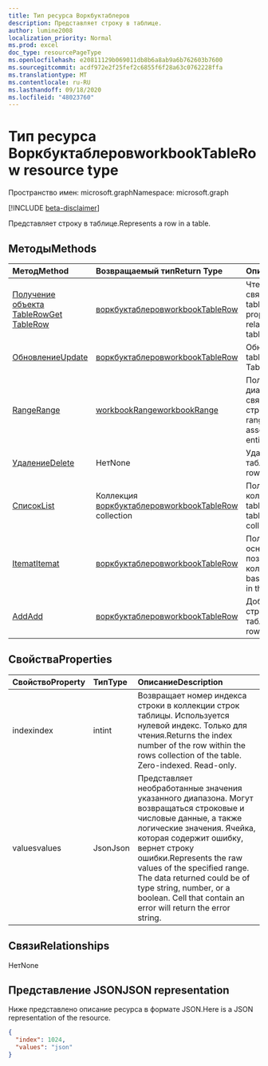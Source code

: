 ```yaml
---
title: Тип ресурса Воркбуктаблеров
description: Представляет строку в таблице.
author: lumine2008
localization_priority: Normal
ms.prod: excel
doc_type: resourcePageType
ms.openlocfilehash: e20811129b069011db8b6a8ab9a6b762603b7600
ms.sourcegitcommit: acdf972e2f25fef2c6855f6f28a63c0762228ffa
ms.translationtype: MT
ms.contentlocale: ru-RU
ms.lasthandoff: 09/18/2020
ms.locfileid: "48023760"
---
```

# <a name="workbooktablerow-resource-type"></a><span data-ttu-id="d2f27-103">Тип ресурса Воркбуктаблеров</span><span class="sxs-lookup"><span data-stu-id="d2f27-103">workbookTableRow resource type</span></span>

<span data-ttu-id="d2f27-104">Пространство имен: microsoft.graph</span><span class="sxs-lookup"><span data-stu-id="d2f27-104">Namespace: microsoft.graph</span></span>

[!INCLUDE [beta-disclaimer](../../includes/beta-disclaimer.md)]

<span data-ttu-id="d2f27-105">Представляет строку в таблице.</span><span class="sxs-lookup"><span data-stu-id="d2f27-105">Represents a row in a table.</span></span>


## <a name="methods"></a><span data-ttu-id="d2f27-106">Методы</span><span class="sxs-lookup"><span data-stu-id="d2f27-106">Methods</span></span>

| <span data-ttu-id="d2f27-107">Метод</span><span class="sxs-lookup"><span data-stu-id="d2f27-107">Method</span></span>           | <span data-ttu-id="d2f27-108">Возвращаемый тип</span><span class="sxs-lookup"><span data-stu-id="d2f27-108">Return Type</span></span>    |<span data-ttu-id="d2f27-109">Описание</span><span class="sxs-lookup"><span data-stu-id="d2f27-109">Description</span></span>|
|:---------------|:--------|:----------|
|[<span data-ttu-id="d2f27-110">Получение объекта TableRow</span><span class="sxs-lookup"><span data-stu-id="d2f27-110">Get TableRow</span></span>](../api/tablerow-get.md) | [<span data-ttu-id="d2f27-111">воркбуктаблеров</span><span class="sxs-lookup"><span data-stu-id="d2f27-111">workbookTableRow</span></span>](workbooktablerow.md) |<span data-ttu-id="d2f27-112">Чтение свойств и связей объекта tableRow.</span><span class="sxs-lookup"><span data-stu-id="d2f27-112">Read properties and relationships of tableRow object.</span></span>|
|[<span data-ttu-id="d2f27-113">Обновление</span><span class="sxs-lookup"><span data-stu-id="d2f27-113">Update</span></span>](../api/tablerow-update.md) | [<span data-ttu-id="d2f27-114">воркбуктаблеров</span><span class="sxs-lookup"><span data-stu-id="d2f27-114">workbookTableRow</span></span>](workbooktablerow.md)  |<span data-ttu-id="d2f27-115">Обновление объекта tableRow.</span><span class="sxs-lookup"><span data-stu-id="d2f27-115">Update TableRow object.</span></span> |
|[<span data-ttu-id="d2f27-116">Range</span><span class="sxs-lookup"><span data-stu-id="d2f27-116">Range</span></span>](../api/tablerow-range.md)|[<span data-ttu-id="d2f27-117">workbookRange</span><span class="sxs-lookup"><span data-stu-id="d2f27-117">workbookRange</span></span>](workbookrange.md)|<span data-ttu-id="d2f27-118">Получает объект диапазона, связанный со всей строкой.</span><span class="sxs-lookup"><span data-stu-id="d2f27-118">Returns the range object associated with the entire row.</span></span>|
|[<span data-ttu-id="d2f27-119">Удаление</span><span class="sxs-lookup"><span data-stu-id="d2f27-119">Delete</span></span>](../api/tablerow-delete.md)|<span data-ttu-id="d2f27-120">Нет</span><span class="sxs-lookup"><span data-stu-id="d2f27-120">None</span></span>|<span data-ttu-id="d2f27-121">Удаляет строку из таблицы.</span><span class="sxs-lookup"><span data-stu-id="d2f27-121">Deletes the row from the table.</span></span>|
|[<span data-ttu-id="d2f27-122">Список</span><span class="sxs-lookup"><span data-stu-id="d2f27-122">List</span></span>](../api/tablerow-list.md) | <span data-ttu-id="d2f27-123">Коллекция [воркбуктаблеров](workbooktablerow.md)</span><span class="sxs-lookup"><span data-stu-id="d2f27-123">[workbookTableRow](workbooktablerow.md) collection</span></span> |<span data-ttu-id="d2f27-124">Получение коллекции объектов tableRow.</span><span class="sxs-lookup"><span data-stu-id="d2f27-124">Get tableRow object collection.</span></span> |
|[<span data-ttu-id="d2f27-125">Itemat</span><span class="sxs-lookup"><span data-stu-id="d2f27-125">Itemat</span></span>](../api/tablerowcollection-itemat.md)|[<span data-ttu-id="d2f27-126">воркбуктаблеров</span><span class="sxs-lookup"><span data-stu-id="d2f27-126">workbookTableRow</span></span>](workbooktablerow.md)|<span data-ttu-id="d2f27-127">Получает строку на основании ее позиции в коллекции.</span><span class="sxs-lookup"><span data-stu-id="d2f27-127">Gets a row based on its position in the collection.</span></span>|
|[<span data-ttu-id="d2f27-128">Add</span><span class="sxs-lookup"><span data-stu-id="d2f27-128">Add</span></span>](../api/tablerowcollection-add.md)|[<span data-ttu-id="d2f27-129">воркбуктаблеров</span><span class="sxs-lookup"><span data-stu-id="d2f27-129">workbookTableRow</span></span>](workbooktablerow.md)|<span data-ttu-id="d2f27-130">Добавляет новую строку в таблицу.</span><span class="sxs-lookup"><span data-stu-id="d2f27-130">Adds a new row to the table.</span></span>|

## <a name="properties"></a><span data-ttu-id="d2f27-131">Свойства</span><span class="sxs-lookup"><span data-stu-id="d2f27-131">Properties</span></span>
| <span data-ttu-id="d2f27-132">Свойство</span><span class="sxs-lookup"><span data-stu-id="d2f27-132">Property</span></span>     | <span data-ttu-id="d2f27-133">Тип</span><span class="sxs-lookup"><span data-stu-id="d2f27-133">Type</span></span>   |<span data-ttu-id="d2f27-134">Описание</span><span class="sxs-lookup"><span data-stu-id="d2f27-134">Description</span></span>|
|:---------------|:--------|:----------|
|<span data-ttu-id="d2f27-135">index</span><span class="sxs-lookup"><span data-stu-id="d2f27-135">index</span></span>|<span data-ttu-id="d2f27-136">int</span><span class="sxs-lookup"><span data-stu-id="d2f27-136">int</span></span>|<span data-ttu-id="d2f27-p101">Возвращает номер индекса строки в коллекции строк таблицы. Используется нулевой индекс. Только для чтения.</span><span class="sxs-lookup"><span data-stu-id="d2f27-p101">Returns the index number of the row within the rows collection of the table. Zero-indexed. Read-only.</span></span>|
|<span data-ttu-id="d2f27-140">values</span><span class="sxs-lookup"><span data-stu-id="d2f27-140">values</span></span>|<span data-ttu-id="d2f27-141">Json</span><span class="sxs-lookup"><span data-stu-id="d2f27-141">Json</span></span>|<span data-ttu-id="d2f27-p102">Представляет необработанные значения указанного диапазона. Могут возвращаться строковые и числовые данные, а также логические значения. Ячейка, которая содержит ошибку, вернет строку ошибки.</span><span class="sxs-lookup"><span data-stu-id="d2f27-p102">Represents the raw values of the specified range. The data returned could be of type string, number, or a boolean. Cell that contain an error will return the error string.</span></span>|

## <a name="relationships"></a><span data-ttu-id="d2f27-145">Связи</span><span class="sxs-lookup"><span data-stu-id="d2f27-145">Relationships</span></span>
<span data-ttu-id="d2f27-146">Нет</span><span class="sxs-lookup"><span data-stu-id="d2f27-146">None</span></span>


## <a name="json-representation"></a><span data-ttu-id="d2f27-147">Представление JSON</span><span class="sxs-lookup"><span data-stu-id="d2f27-147">JSON representation</span></span>

<span data-ttu-id="d2f27-148">Ниже представлено описание ресурса в формате JSON.</span><span class="sxs-lookup"><span data-stu-id="d2f27-148">Here is a JSON representation of the resource.</span></span>

<!-- {
  "blockType": "resource",
  "optionalProperties": [

  ],
  "@odata.type": "microsoft.graph.workbookTableRow"
}-->

```json
{
  "index": 1024,
  "values": "json"
}

```

<!-- uuid: 8fcb5dbc-d5aa-4681-8e31-b001d5168d79
2015-10-25 14:57:30 UTC -->
<!--
{
  "type": "#page.annotation",
  "description": "TableRow resource",
  "keywords": "",
  "section": "documentation",
  "tocPath": "",
  "suppressions": []
}
-->


